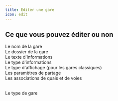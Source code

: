 ```yaml
---
title: Editer une gare
icon: edit
---
```


## Ce que vous pouvez éditer ou non

<HopeIcon icon="circle-check" color="green" /> Le nom de la gare<br />
<HopeIcon icon="circle-check" color="green" /> Le dossier de la gare<br />
<HopeIcon icon="circle-check" color="green" /> Le texte d'informations<br />
<HopeIcon icon="circle-check" color="green" /> Le type d'informations<br />
<HopeIcon icon="circle-check" color="green" /> Le type d'affichage (pour les gares classiques)<br />
<HopeIcon icon="circle-check" color="green" /> Les paramètres de partage<br />
<HopeIcon icon="circle-check" color="green" /> Les associations de quais et de voies<br /><br />

<HopeIcon icon="circle-xmark" color="red" /> Le type de gare